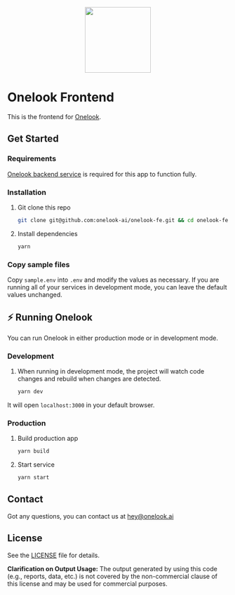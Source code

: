<p align="center">
<img src="https://github.com/user-attachments/assets/9034f499-be55-4e53-bcd7-70b66a20f2c7" width="150" height="150" style="margin-left: auto; margin-right: auto;" />
</p>

# Onelook Frontend

This is the frontend for [Onelook](https://github.com/onelook-ai/onelook).

## Get Started

### Requirements

[Onelook backend service](../onelook-be/) is required for this app to function fully.

### Installation

1. Git clone this repo

   ```sh
   git clone git@github.com:onelook-ai/onelook-fe.git && cd onelook-fe
   ```

2. Install dependencies

   ```sh
   yarn
   ```

### Copy sample files

Copy `sample.env` into `.env` and modify the values as necessary.
If you are running all of your services in development mode, you can leave the default values unchanged.

## ⚡️ Running Onelook

You can run Onelook in either production mode or in development mode.

### Development

1. When running in development mode, the project will watch code changes and rebuild when changes are detected.

   ```sh
   yarn dev
   ```

It will open `localhost:3000` in your default browser.

### Production

1. Build production app

   ```sh
   yarn build
   ```

2. Start service

   ```sh
   yarn start
   ```

## Contact

Got any questions, you can contact us at [hey@onelook.ai](mailto:hey@onelook.ai?subject=Onelook%20Github%20Repo)

## License

See the [LICENSE](../LICENSE) file for details.

**Clarification on Output Usage:**
The output generated by using this code (e.g., reports, data, etc.) is not covered by the non-commercial clause of this license and may be used for commercial purposes.
